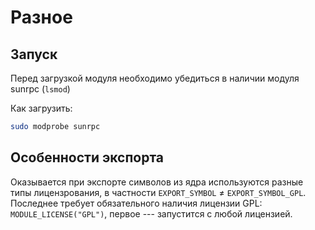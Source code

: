 # Разное

## Запуск
Перед загрузкой модуля необходимо убедиться в наличии модуля sunrpc (`lsmod`)

Как загрузить:
``` bash
sudo modprobe sunrpc
```

## Особенности экспорта
Оказывается при экспорте символов из ядра используются разные типы
лицензрования, в частности `EXPORT_SYMBOL` $\neq$ `EXPORT_SYMBOL_GPL`. Последнее
требует обязательного наличия лицензии GPL: `MODULE_LICENSE("GPL")`, первое ---
запустится с любой лицензией.

